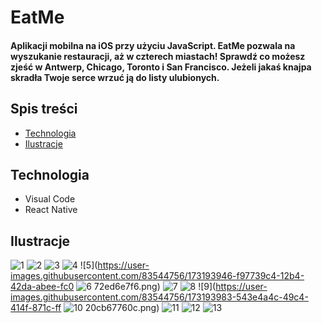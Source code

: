 # EatMe
#### Aplikacji mobilna na iOS przy użyciu JavaScript. EatMe pozwala na wyszukanie restauracji, aż w czterech miastach! Sprawdź co możesz zjeść w Antwerp, Chicago, Toronto i San Francisco. Jeżeli jakaś knajpa skradła Twoje serce wrzuć ją do listy ulubionych.

## Spis treści 
* [Technologia](#Technologie)
* [Ilustracje](#ilustracje)

## Technologia
* Visual Code
* React Native
## Ilustracje

![1](https://user-images.githubusercontent.com/83544756/173193482-64df079c-e37b-4097-a686-563cb16584e1.png)
![2](https://user-images.githubusercontent.com/83544756/173193737-3d75f22a-b92a-4731-8d72-a8bf7053f8f4.png)
![3](https://user-images.githubusercontent.com/83544756/173193798-1d9e440b-c7fd-4a68-bb2d-f3d01c3e31da.png)
![4](https://user-images.githubusercontent.com/83544756/173193800-5dc8e601-9456-40b2-a3f9-7c40e7ec8b05.png)
![5](https://user-images.githubusercontent.com/83544756/173193946-f97739c4-12b4-42da-abee-fc0
![6](https://user-images.githubusercontent.com/83544756/173193961-94bea79a-3175-4e50-bb42-2720704ed87d.png)
72ed6e7f6.png)
![7](https://user-images.githubusercontent.com/83544756/173193964-ee3c3dcc-ed42-4778-b792-8e9616399da3.png)
![8](https://user-images.githubusercontent.com/83544756/173193980-72828702-b115-4e54-b610-5114497e7931.png)
![9](https://user-images.githubusercontent.com/83544756/173193983-543e4a4c-49c4-414f-871c-ff
![10](https://user-images.githubusercontent.com/83544756/173193996-588fe7d1-f56a-4988-b9ac-5d578fa37a2f.png)
20cb67760c.png)
![11](https://user-images.githubusercontent.com/83544756/173194025-811ab78b-ba6e-43ee-9df4-82f214e5cf20.png)
![12](https://user-images.githubusercontent.com/83544756/173194038-a9996d4a-3513-4f5d-a80f-5747ab788135.png)
![13](https://user-images.githubusercontent.com/83544756/173194052-5e37791c-b6d3-45e5-94db-85e015153da0.png)

